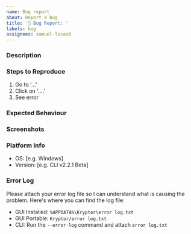 ```yaml
---
name: Bug report
about: Report a bug
title: '🐛 Bug Report: '
labels: bug
assignees: samuel-lucas6
---
```


### Description
<!-- A clear and concise description of the bug. -->

### Steps to Reproduce
1. Go to '...'
2. Click on '....'
3. See error

### Expected Behaviour
<!-- A clear and concise description of what you expected to happen. -->

### Screenshots
<!-- If applicable, add screenshots to help explain the bug. -->

### Platform Info
 - OS: [e.g. Windows]
 - Version: [e.g. CLI v2.2.1 Beta]

### Error Log
Please attach your error log file so I can understand what is causing the problem. Here's where you can find the log file:

- GUI Installed: ```%APPDATA%\Kryptor\error log.txt```
- GUI Portable: ```Kryptor/error log.txt```
- CLI: Run the ```--error-log``` command and attach ```error log.txt```



